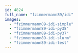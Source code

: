 ```yaml
---
id: 4824
full_name: "fzimmermann89/idi"
images: 
  - "fzimmermann89-idi-simple"
  - "fzimmermann89-idi-py38"
  - "fzimmermann89-idi-py37"
  - "fzimmermann89-idi-slurm"
  - "fzimmermann89-idi-test"
---
```

